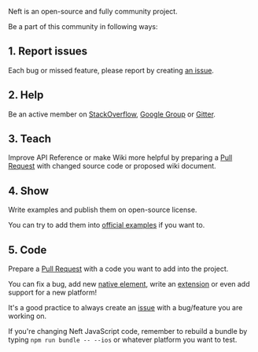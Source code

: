 Neft is an open-source and fully community project.

Be a part of this community in following ways:

## 1. Report issues

Each bug or missed feature, please report by creating [an issue](https://github.com/Neft-io/neft/issues).

## 2. Help

Be an active member on [StackOverflow](http://stackoverflow.com/questions/tagged/neft), [Google Group](http://groups.google.com/group/neft_io) or [Gitter](https://gitter.im/Neft-io/neft).

## 3. Teach

Improve API Reference or make Wiki more helpful by preparing a [Pull Request](https://github.com/Neft-io/neft/pulls) with changed source code or proposed wiki document.

## 4. Show

Write examples and publish them on open-source license.

You can try to add them into [official examples](https://github.com/Neft-io/neft/tree/master/examples) if you want to.

## 5. Code

Prepare a [Pull Request](https://github.com/Neft-io/neft/pulls) with a code you want to add into the project.

You can fix a bug, add new [native element](https://github.com/Neft-io/neft/wiki/Default-Styles), write an [extension](https://github.com/Neft-io/neft/wiki/Extensions) or even add support for a new platform!

It's a good practice to always create an [issue](https://github.com/Neft-io/neft/issues) with a bug/feature you are working on.

If you're changing Neft JavaScript code, remember to rebuild a bundle by typing `npm run bundle -- --ios` or whatever platform you want to test.